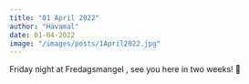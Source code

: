 ```yaml
---
title: "01 April 2022"
author: "Havamal"
date: 01-04-2022
image: "/images/posts/1April2022.jpg"
---
```


Friday night at Fredagsmangel , see you here in two weeks! 🤘